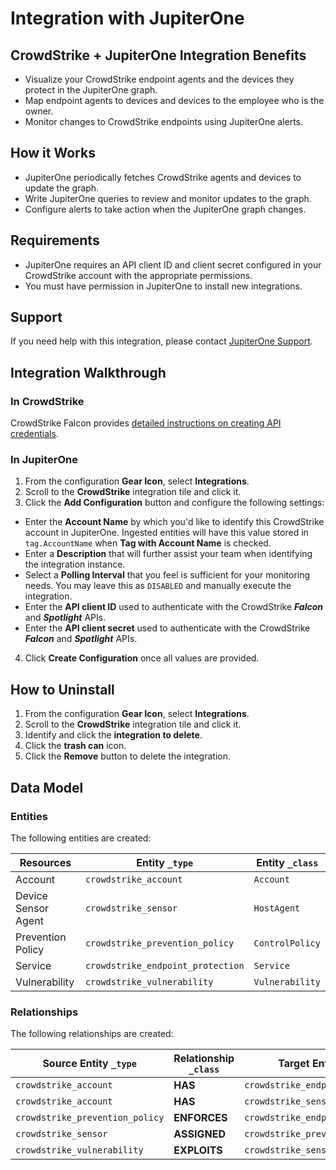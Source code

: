 # Integration with JupiterOne

## CrowdStrike + JupiterOne Integration Benefits

- Visualize your CrowdStrike endpoint agents and the devices they protect in the
  JupiterOne graph.
- Map endpoint agents to devices and devices to the employee who is the owner.
- Monitor changes to CrowdStrike endpoints using JupiterOne alerts.

## How it Works

- JupiterOne periodically fetches CrowdStrike agents and devices to update the
  graph.
- Write JupiterOne queries to review and monitor updates to the graph.
- Configure alerts to take action when the JupiterOne graph changes.

## Requirements

- JupiterOne requires an API client ID and client secret configured in your
  CrowdStrike account with the appropriate permissions.
- You must have permission in JupiterOne to install new integrations.

## Support

If you need help with this integration, please contact
[JupiterOne Support](https://support.jupiterone.io).

## Integration Walkthrough

### In CrowdStrike

CrowdStrike Falcon provides [detailed instructions on creating API
credentials][1].

### In JupiterOne

1. From the configuration **Gear Icon**, select **Integrations**.
2. Scroll to the **CrowdStrike** integration tile and click it.
3. Click the **Add Configuration** button and configure the following settings:

- Enter the **Account Name** by which you'd like to identify this CrowdStrike
  account in JupiterOne. Ingested entities will have this value stored in
  `tag.AccountName` when **Tag with Account Name** is checked.
- Enter a **Description** that will further assist your team when identifying
  the integration instance.
- Select a **Polling Interval** that you feel is sufficient for your monitoring
  needs. You may leave this as `DISABLED` and manually execute the integration.
- Enter the **API client ID** used to authenticate with the CrowdStrike
  _**Falcon**_ and _**Spotlight**_ APIs.
- Enter the **API client secret** used to authenticate with the CrowdStrike
  _**Falcon**_ and _**Spotlight**_ APIs.

4. Click **Create Configuration** once all values are provided.

## How to Uninstall

1. From the configuration **Gear Icon**, select **Integrations**.
2. Scroll to the **CrowdStrike** integration tile and click it.
3. Identify and click the **integration to delete**.
4. Click the **trash can** icon.
5. Click the **Remove** button to delete the integration.

[1]: https://www.crowdstrike.com/blog/tech-center/get-access-falcon-apis/

<!-- {J1_DOCUMENTATION_MARKER_START} -->
<!--
********************************************************************************
NOTE: ALL OF THE FOLLOWING DOCUMENTATION IS GENERATED USING THE
"j1-integration document" COMMAND. DO NOT EDIT BY HAND! PLEASE SEE THE DEVELOPER
DOCUMENTATION FOR USAGE INFORMATION:

https://github.com/JupiterOne/sdk/blob/main/docs/integrations/development.md
********************************************************************************
-->

## Data Model

### Entities

The following entities are created:

| Resources           | Entity `_type`                    | Entity `_class` |
| ------------------- | --------------------------------- | --------------- |
| Account             | `crowdstrike_account`             | `Account`       |
| Device Sensor Agent | `crowdstrike_sensor`              | `HostAgent`     |
| Prevention Policy   | `crowdstrike_prevention_policy`   | `ControlPolicy` |
| Service             | `crowdstrike_endpoint_protection` | `Service`       |
| Vulnerability       | `crowdstrike_vulnerability`       | `Vulnerability` |

### Relationships

The following relationships are created:

| Source Entity `_type`           | Relationship `_class` | Target Entity `_type`             |
| ------------------------------- | --------------------- | --------------------------------- |
| `crowdstrike_account`           | **HAS**               | `crowdstrike_endpoint_protection` |
| `crowdstrike_account`           | **HAS**               | `crowdstrike_sensor`              |
| `crowdstrike_prevention_policy` | **ENFORCES**          | `crowdstrike_endpoint_protection` |
| `crowdstrike_sensor`            | **ASSIGNED**          | `crowdstrike_prevention_policy`   |
| `crowdstrike_vulnerability`     | **EXPLOITS**          | `crowdstrike_sensor`              |

<!--
********************************************************************************
END OF GENERATED DOCUMENTATION AFTER BELOW MARKER
********************************************************************************
-->
<!-- {J1_DOCUMENTATION_MARKER_END} -->

